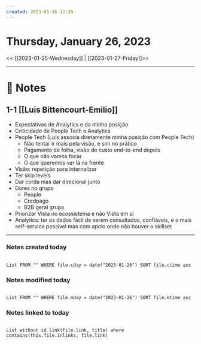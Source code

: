 ```yaml
---
created: 2023-01-26 13:39
---
```


# Thursday, January 26, 2023

<< [[2023-01-25-Wednesday]] | [[2023-01-27-Friday]]>>

---

# 📝 Notes
## 1-1 [[Luis Bittencourt-Emilio]]
- Expectativas de Analytics e da minha posição
- Criticidade de People Tech e Analytics
- People Tech (Luis associa diretamente minha posição com People Tech)
	- Não tentar ir mais pela visão, e sim no prático
	- Pagamento de folha, visão de custo end-to-end depois
	- O que não vamos focar
	- O que queremos ver lá na frente
- Visão: repetição para internalizar
- Ter skip levels
- Dar corda mas dar direcional junto
- Dores no grupo
	- People
	- Credpago
	- B2B geral grupo
- Priorizar Vista no ecossistema e não Vista em si
- Analytics: ter os dados fácil de serem consultados, confiáveis, e o mais self-service possível mas com apoio onde não houver o skillset

---

### Notes created today

```dataview

List FROM "" WHERE file.cday = date("2023-01-26") SORT file.ctime asc

```

### Notes modified today

```dataview

List FROM "" WHERE file.mday = date("2023-01-26") SORT file.mtime asc

```

### Notes linked to today

```dataview 

List without id link(file.link, title) where contains(this.file.inlinks, file.link)

```